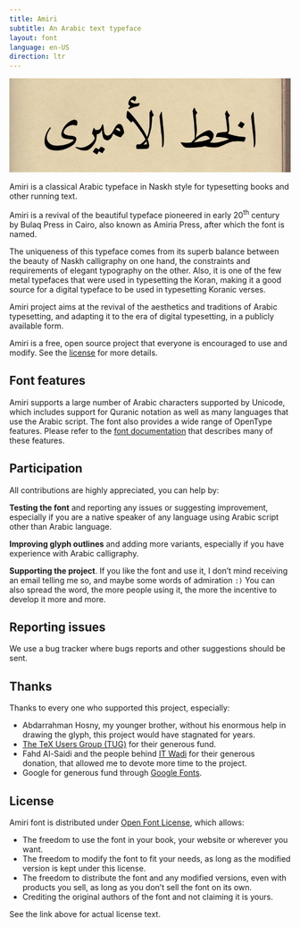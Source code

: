 ```yaml
---
title: Amiri
subtitle: An Arabic text typeface
layout: font
language: en-US
direction: ltr
---
```


![Amiri font](/assets/images/amiri/banner.jpg "Amiri font")

Amiri is a classical Arabic typeface in Naskh style for typesetting books and other running text.

Amiri is a revival of the beautiful typeface pioneered in early 20<sup>th</sup> century by Bulaq Press in Cairo, also known as Amiria Press, after which the font is named.

The uniqueness of this typeface comes from its superb balance between the beauty of Naskh calligraphy on one hand, the constraints and requirements of elegant typography on the other. Also, it is one of the few metal typefaces that were used in typesetting the Koran, making it a good source for a digital typeface to be used in typesetting Koranic verses.

Amiri project aims at the revival of the aesthetics and traditions of Arabic typesetting, and adapting it to the era of digital typesetting, in a publicly available form.

Amiri is a free, open source project that everyone is encouraged to use and modify. See the [license](#license) for more details.

## Font features

Amiri supports a large number of Arabic characters supported by Unicode, which includes support for Quranic notation as well as many languages that use the Arabic script. The font also provides a wide range of OpenType features. Please refer to the [font documentation](./documentation/Documentation-Arabic.html) that describes many of these features.

## Participation

All contributions are highly appreciated, you can help by:

**Testing the font** and reporting any issues or suggesting improvement, especially if you are a native speaker of any language using Arabic script other than Arabic language.

**Improving glyph outlines** and adding more variants, especially if you have experience with Arabic calligraphy.

**Supporting the project**. If you like the font and use it, I don’t mind receiving an email telling me so, and maybe some words of admiration `:)` You can also spread the word, the more people using it, the more the incentive to develop it more and more.

## Reporting issues

We use a bug tracker where bugs reports and other suggestions should be sent.

## Thanks

Thanks to every one who supported this project, especially:

- Abdarrahman Hosny, my younger brother, without his enormous help in drawing the glyph, this project would have stagnated for years.
- [The TeX Users Group (TUG)](https://tug.org) for their generous fund.
- Fahd Al-Saidi and the people behind [IT Wadi](https://itwadi.com) for their generous donation, that allowed me to devote more time to the project.
- Google for generous fund through [Google Fonts](https://fonts.google.com).

## License

Amiri font is distributed under [Open Font License](https://openfontlicense.org), which allows:

- The freedom to use the font in your book, your website or wherever you want.
- The freedom to modify the font to fit your needs, as long as the modified version is kept under this license.
- The freedom to distribute the font and any modified versions, even with products you sell, as long as you don’t sell the font on its own.
- Crediting the original authors of the font and not claiming it is yours.

See the link above for actual license text.
